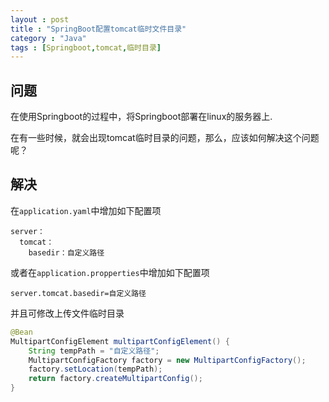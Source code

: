```yaml
---
layout : post
title : "SpringBoot配置tomcat临时文件目录"
category : "Java"
tags : [Springboot,tomcat,临时目录]
---
```



## 问题

在使用Springboot的过程中，将Springboot部署在linux的服务器上.

在有一些时候，就会出现tomcat临时目录的问题，那么，应该如何解决这个问题呢？

## 解决

在`application.yaml`中增加如下配置项

```
server：
  tomcat：
    basedir：自定义路径
```

或者在`application.propperties`中增加如下配置项

```
server.tomcat.basedir=自定义路径
```

并且可修改上传文件临时目录

```java
@Bean
MultipartConfigElement multipartConfigElement() {
    String tempPath = "自定义路径";
    MultipartConfigFactory factory = new MultipartConfigFactory();
    factory.setLocation(tempPath);
    return factory.createMultipartConfig();
}
```
